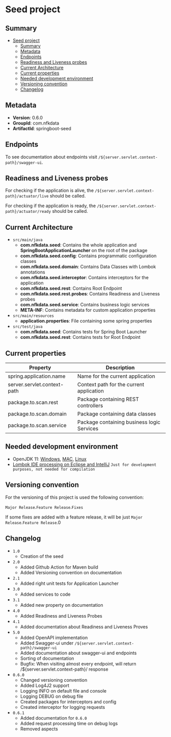 # Seed project

## Summary

- [Seed project](#seed-project)
	- [Summary](#summary)
	- [Metadata](#metadata)
	- [Endpoints](#endpoints)
	- [Readiness and Liveness probes](#readiness-and-liveness-probes)
	- [Current Architecture](#current-architecture)
	- [Current properties](#current-properties)
	- [Needed development environment](#needed-development-environment)
	- [Versioning convention](#versioning-convention)
	- [Changelog](#changelog)

## Metadata

- **Version**: 0.6.0
- **GroupId**: com.nfkdata
- **ArtifactId**: springboot-seed

## Endpoints

To see documentation about endpoints visit `/${server.servlet.context-path}/swagger-ui`.

## Readiness and Liveness probes

For checking if the application is alive, the `/${server.servlet.context-path}/actuator/live` should be called.

For checking if the application is ready, the `/${server.servlet.context-path}/actuator/ready` should be called.

## Current Architecture

- `src/main/java`
	- **com.nfkdata.seed**: Contains the whole application and **SpringBootApplicationLauncher** on the root of the package
	- **com.nfkdata.seed.config**: Contains programmatic configuration classes
	- **com.nfkdata.seed.domain**: Contains Data Classes with Lombok annotations
	- **com.nfkdata.seed.interceptor**: Contains interceptors for the application
	- **com.nfkdata.seed.rest**: Contains Root Endpoint
	- **com.nfkdata.seed.rest.probes**: Contains Readiness and Liveness probes
	- **com.nfkdata.seed.service**: Contains business logic services
	- **META-INF**: Contains metadata for custom application properties
- `src/main/resources`
	- **application.properties**: File containing some spring properties
- `src/test/java`
	- **com.nfkdata.seed**: Contains tests for Spring Boot Launcher
	- **com.nfkdata.seed.rest**: Contains tests for Root Endpoint

## Current properties

| Property                     | Description                                 |
|------------------------------|---------------------------------------------|
| spring.application.name      | Name for the current application            |
| server.servlet.context-path  | Context path for the current application    |
| package.to.scan.rest         | Package containing REST controllers         |
| package.to.scan.domain       | Package containing data classes             |
| package.to.scan.service      | Package containing business logic Services  |

## Needed development environment

- OpenJDK 11: [Windows](https://download.java.net/java/GA/jdk11/9/GPL/openjdk-11.0.2_windows-x64_bin.zip), [MAC](https://download.java.net/java/GA/jdk11/9/GPL/openjdk-11.0.2_osx-x64_bin.tar.gz), [Linux](https://download.java.net/java/GA/jdk11/9/GPL/openjdk-11.0.2_linux-x64_bin.tar.gz)
- [Lombok IDE processing on Eclipse and IntelliJ](https://www.baeldung.com/lombok-ide) `Just for development purposes, not needed for compilation`

## Versioning convention

For the versioning of this project is used the following convention:

`Major Release`.`Feature Release`.`Fixes`

If some fixes are added with a feature release, it will be just `Major Release`.`Feature Release`.0

## Changelog

- `1.0`
	- Creation of the seed
- `2.0`
	- Added Github Action for Maven build
	- Added Versioning convention on documentation
- `2.1`
	- Added right unit tests for Application Launcher
- `3.0`
	- Added services to code
- `3.1`
	- Added new property on documentation
- `4.0`
	- Added Readiness and Liveness Probes
- `4.1`
	- Added documentation about Readiness and Liveness Proves 
- `5.0`
	- Added OpenAPI implementation
	- Added Swagger-ui under `/${server.servlet.context-path}/swagger-ui`
	- Added documentation about swagger-ui and endpoints
	- Sorting of documentation
	- Bugfix: When visiting almost every endpoint, will return /${server.servlet.context-path}/ response
- `0.6.0`
    - Changed versioning convention
    - Added Log4J2 support
    - Logging INFO on default file and console
    - Logging DEBUG on debug file
    - Created packages for interceptors and config
    - Created interceptor for logging requests
- `0.6.1`
  - Added documentation for `0.6.0`
  - Added request processing time on debug logs
  - Removed aspects